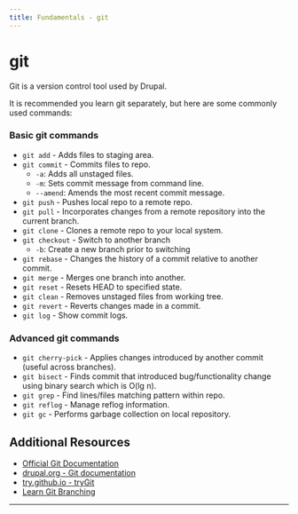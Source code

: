 ```yaml
---
title: Fundamentals - git
---
```

# git

Git is a version control tool used by Drupal.

It is recommended you learn git separately, but here are some commonly used commands:

### Basic git commands
- `git add` - Adds files to staging area.
- `git commit` - Commits files to repo.
    - `-a`: Adds all unstaged files.
    - `-m`: Sets commit message from command line.
    - `--amend`: Amends the most recent commit message.
- `git push` - Pushes local repo to a remote repo.
- `git pull` - Incorporates changes from a remote repository into the current branch.
- `git clone` - Clones a remote repo to your local system.
- `git checkout` - Switch to another branch
    - `-b`: Create a new branch prior to switching
- `git rebase` - Changes the history of a commit relative to another commit.
- `git merge` - Merges one branch into another.
- `git reset` - Resets HEAD to specified state.
- `git clean` - Removes unstaged files from working tree.
- `git revert` - Reverts changes made in a commit.
- `git log` - Show commit logs.

### Advanced git commands
- `git cherry-pick` - Applies changes introduced by another commit (useful across branches).
- `git bisect` - Finds commit that introduced bug/functionality change using binary search which is O(lg n).
- `git grep` - Find lines/files matching pattern within repo.
- `git reflog` - Manage reflog information.
- `git gc` - Performs garbage collection on local repository.

## Additional Resources
- [Official Git Documentation](https://git-scm.com/)
- [drupal.org - Git documentation](https://www.drupal.org/documentation/git)
- [try.github.io - tryGit](https://try.github.io)
- [Learn Git Branching](https://learngitbranching.js.org/)


---

